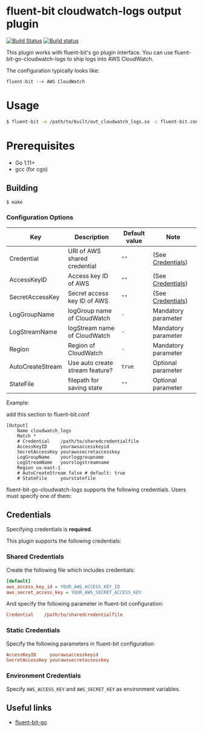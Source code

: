 # fluent-bit cloudwatch-logs output plugin

[![Build Status](https://travis-ci.org/cosmo0920/fluent-bit-go-cloudwatch-logs.svg?branch=master)](https://travis-ci.org/cosmo0920/fluent-bit-go-cloudwatch-logs)
[![Build status](https://ci.appveyor.com/api/projects/status/ucsoct6muf3wm8m8/branch/master?svg=true)](https://ci.appveyor.com/project/cosmo0920/fluent-bit-go-cloudwatch-logs/branch/master)

This plugin works with fluent-bit's go plugin interface. You can use fluent-bit-go-cloudwatch-logs to ship logs into AWS CloudWatch.

The configuration typically looks like:

```graphviz
fluent-bit --> AWS CloudWatch
```

# Usage

```bash
$ fluent-bit -e /path/to/built/out_cloudwatch_logs.so -c fluent-bit.conf
```

# Prerequisites

* Go 1.11+
* gcc (for cgo)

## Building

```bash
$ make
```

### Configuration Options

| Key               | Description                     | Default value |  Note                           |
|-------------------|---------------------------------|---------------|---------------------------------|
| Credential        | URI of AWS shared credential    | `""`          |(See [Credentials](#credentials))|
| AccessKeyID       | Access key ID of AWS            | `""`          |(See [Credentials](#credentials))|
| SecretAccessKey   | Secret access key ID of AWS     | `""`          |(See [Credentials](#credentials))|
| LogGroupName      | logGroup name of CloudWatch     | `-`           | Mandatory parameter             |
| LogStreamName     | logStream name of CloudWatch    | `-`           | Mandatory parameter             |
| Region            | Region of CloudWatch            | `-`           | Mandatory parameter             |
| AutoCreateStream  | Use auto create stream feature? | `true`        | Optional parameter              |
| StateFile         | filepath for saving state       | `""`          | Optional parameter              |

Example:

add this section to fluent-bit.conf

```properties
[Output]
    Name cloudwatch_logs
    Match *
    # Credential    /path/to/sharedcredentialfile
    AccessKeyID     yourawsaccesskeyid
    SecretAccessKey yourawssecretaccesskey
    LogGroupName    yourloggroupname
    LogStreamName   yourslogstreamname
    Region us-east-1
    # AutoCreateStream false # default: true
    # StateFile     yourstatefile
```

fluent-bit-go-cloudwatch-logs supports the following credentials. Users must specify one of them:

## Credentials

Specifying credentials is **required**.

This plugin supports the following credentials:

### Shared Credentials

Create the following file which includes credentials:

```ini
[default]
aws_access_key_id = YOUR_AWS_ACCESS_KEY_ID
aws_secret_access_key = YOUR_AWS_SECRET_ACCESS_KEY
```

And specify the following parameter in fluent-bit configuration:

```ini
Credential    /path/to/sharedcredentialfile
```

### Static Credentials

Specify the following parameters in fluent-bit configuration:

```ini
AccessKeyID     yourawsaccesskeyid
SecretAccessKey yourawssecretaccesskey
```

### Environment Credentials

Specify `AWS_ACCESS_KEY` and `AWS_SECRET_KEY` as environment variables.

## Useful links

* [fluent-bit-go](https://github.com/fluent/fluent-bit-go)
